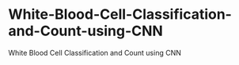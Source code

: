 # White-Blood-Cell-Classification-and-Count-using-CNN
White Blood Cell Classification and Count using CNN
